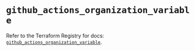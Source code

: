 # `github_actions_organization_variable`

Refer to the Terraform Registry for docs: [`github_actions_organization_variable`](https://registry.terraform.io/providers/integrations/github/5.44.0/docs/resources/actions_organization_variable).
